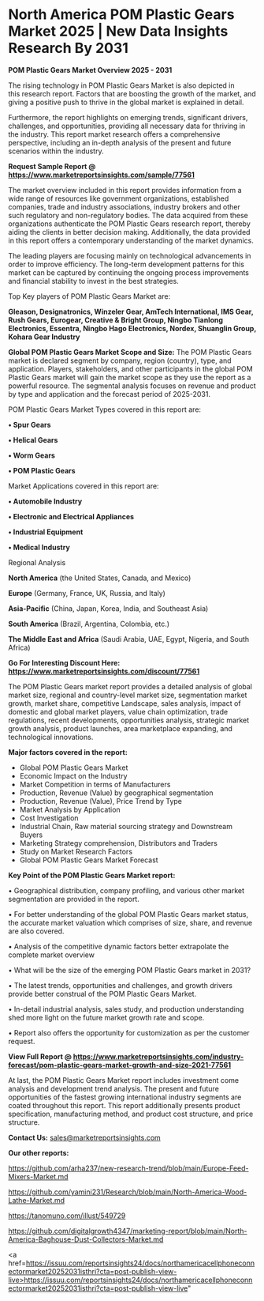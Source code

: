 # North America POM Plastic Gears Market 2025 | New Data Insights Research By 2031

<Strong> POM Plastic Gears Market Overview 2025 - 2031</strong>

The rising technology in POM Plastic Gears Market is also depicted in this research report. Factors that are boosting the growth of the market, and giving a positive push to thrive in the global market is explained in detail.

Furthermore, the report highlights on emerging trends, significant drivers, challenges, and opportunities, providing all necessary data for thriving in the industry. This report market research offers a comprehensive perspective, including an in-depth analysis of the present and future scenarios within the industry.

<strong>Request Sample Report @ <a href=https://www.marketreportsinsights.com/sample/77561>https://www.marketreportsinsights.com/sample/77561</a></strong>

The market overview included in this report provides information from a wide range of resources like government organizations, established companies, trade and industry associations, industry brokers and other such regulatory and non-regulatory bodies. The data acquired from these organizations authenticate the POM Plastic Gears research report, thereby aiding the clients in better decision making. Additionally, the data provided in this report offers a contemporary understanding of the market dynamics.

The leading players are focusing mainly on technological advancements in order to improve efficiency. The long-term development patterns for this market can be captured by continuing the ongoing process improvements and financial stability to invest in the best strategies.

Top Key players of POM Plastic Gears Market are:

<strong>Gleason, Designatronics, Winzeler Gear, AmTech International, IMS Gear, Rush Gears, Eurogear, Creative & Bright Group, Ningbo Tianlong Electronics, Essentra, Ningbo Hago Electronics, Nordex, Shuanglin Group, Kohara Gear Industry</strong>

<strong><b>Global POM Plastic Gears Market Scope and Size:</b></strong>
The POM Plastic Gears market is declared segment by company, region (country), type, and application. Players, stakeholders, and other participants in the global POM Plastic Gears market will gain the market scope as they use the report as a powerful resource. The segmental analysis focuses on revenue and product by type and application and the forecast period of 2025-2031.

POM Plastic Gears Market Types covered in this report are:

<strong>• Spur Gears

• Helical Gears

• Worm Gears

• POM Plastic Gears</strong>

Market Applications covered in this report are:

<strong>• Automobile Industry

• Electronic and Electrical Appliances

• Industrial Equipment

• Medical Industry</strong> 

Regional Analysis

<strong>North America</strong> (the United States, Canada, and Mexico)

<strong>Europe</strong> (Germany, France, UK, Russia, and Italy)

<strong>Asia-Pacific</strong> (China, Japan, Korea, India, and Southeast Asia)

<strong>South America</strong> (Brazil, Argentina, Colombia, etc.)

<strong>The Middle East and Africa</strong> (Saudi Arabia, UAE, Egypt, Nigeria, and South Africa)

<strong>Go For Interesting Discount Here: <a href=https://www.marketreportsinsights.com/discount/77561>https://www.marketreportsinsights.com/discount/77561</a></strong>

The POM Plastic Gears market report provides a detailed analysis of global market size, regional and country-level market size, segmentation market growth, market share, competitive Landscape, sales analysis, impact of domestic and global market players, value chain optimization, trade regulations, recent developments, opportunities analysis, strategic market growth analysis, product launches, area marketplace expanding, and technological innovations.

<strong><b>Major factors covered in the report:</b></strong>
<ul>
  <li>Global POM Plastic Gears Market </li>
  <li>Economic Impact on the Industry</li>
  <li>Market Competition in terms of Manufacturers</li>
  <li>Production, Revenue (Value) by geographical segmentation</li>
  <li>Production, Revenue (Value), Price Trend by Type</li>
  <li>Market Analysis by Application</li>
  <li>Cost Investigation</li>
  <li>Industrial Chain, Raw material sourcing strategy and Downstream Buyers</li>
  <li>Marketing Strategy comprehension, Distributors and Traders</li>
  <li>Study on Market Research Factors</li>
  <li>Global POM Plastic Gears Market Forecast</li>
</ul>

<strong><b>Key Point of the POM Plastic Gears Market report:</b></strong>

• Geographical distribution, company profiling, and various other market segmentation are provided in the report.

• For better understanding of the global POM Plastic Gears market status, the accurate market valuation which comprises of size, share, and revenue are also covered.

• Analysis of the competitive dynamic factors better extrapolate the complete market overview

• What will be the size of the emerging POM Plastic Gears market in 2031?

• The latest trends, opportunities and challenges, and growth drivers provide better construal of the POM Plastic Gears Market.

• In-detail industrial analysis, sales study, and production understanding shed more light on the future market growth rate and scope.

• Report also offers the opportunity for customization as per the customer request.

<strong><b>View Full Report @ <a href=https://www.marketreportsinsights.com/industry-forecast/pom-plastic-gears-market-growth-and-size-2021-77561>https://www.marketreportsinsights.com/industry-forecast/pom-plastic-gears-market-growth-and-size-2021-77561</a></b></strong>


At last, the POM Plastic Gears Market report includes investment come analysis and development trend analysis. The present and future opportunities of the fastest growing international industry segments are coated throughout this report. This report additionally presents product specification, manufacturing method, and product cost structure, and price structure.

<strong>Contact Us:</strong>
sales@marketreportsinsights.com

<strong>Our other reports:</strong>

<a href=https://github.com/arha237/new-research-trend/blob/main/Europe-Feed-Mixers-Market.md>https://github.com/arha237/new-research-trend/blob/main/Europe-Feed-Mixers-Market.md</a>

<a href=https://github.com/yamini231/Research/blob/main/North-America-Wood-Lathe-Market.md>https://github.com/yamini231/Research/blob/main/North-America-Wood-Lathe-Market.md</a>

<a href=https://tanomuno.com/illust/549729>https://tanomuno.com/illust/549729</a>

<a href=https://github.com/digitalgrowth4347/marketing-report/blob/main/North-America-Baghouse-Dust-Collectors-Market.md>https://github.com/digitalgrowth4347/marketing-report/blob/main/North-America-Baghouse-Dust-Collectors-Market.md</a>

<a href=https://issuu.com/reportsinsights24/docs/northamericacellphoneconnectormarket20252031isthri?cta=post-publish-view-live>https://issuu.com/reportsinsights24/docs/northamericacellphoneconnectormarket20252031isthri?cta=post-publish-view-live</a>"
